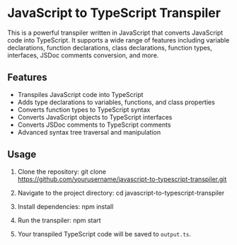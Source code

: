 # JavaScript to TypeScript Transpiler

This is a powerful transpiler written in JavaScript that converts JavaScript code into TypeScript. It supports a wide range of features including variable declarations, function declarations, class declarations, function types, interfaces, JSDoc comments conversion, and more.

## Features

- Transpiles JavaScript code into TypeScript
- Adds type declarations to variables, functions, and class properties
- Converts function types to TypeScript syntax
- Converts JavaScript objects to TypeScript interfaces
- Converts JSDoc comments to TypeScript comments
- Advanced syntax tree traversal and manipulation

## Usage

1. Clone the repository:
git clone https://github.com/yourusername/javascript-to-typescript-transpiler.git

2. Navigate to the project directory:
cd javascript-to-typescript-transpiler

3. Install dependencies:
npm install

4. Run the transpiler:
npm start

5. Your transpiled TypeScript code will be saved to `output.ts`.
